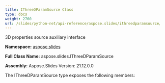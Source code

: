 ```yaml
---
title: IThreeDParamSource Class
type: docs
weight: 2760
url: /slides/python-net/api-reference/aspose.slides/ithreedparamsource/
---
```


3D properties source auxiliary interface

**Namespace:** [aspose.slides](/slides/python-net/api-reference/aspose.slides/)

**Full Class Name:** aspose.slides.IThreeDParamSource

**Assembly:**  Aspose.Slides Version: 21.12.0.0

The IThreeDParamSource type exposes the following members:
